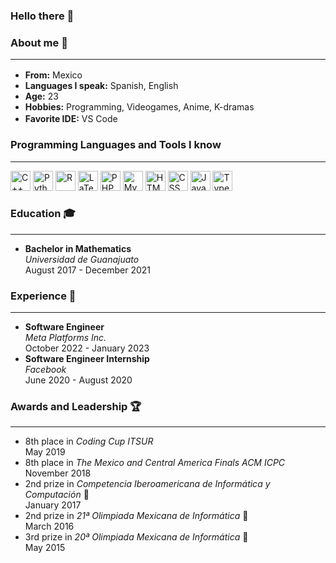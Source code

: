 ### Hello there 👋

<h3>About me 📝</h3><hr>

<ul>
<li><strong>From:</strong> Mexico <img alt="" src="https://upload.wikimedia.org/wikipedia/commons/thumb/f/fc/Flag_of_Mexico.svg/188px-Flag_of_Mexico.svg.png" height="16px" width="auto"></li>
<li><strong>Languages I speak:</strong> Spanish, English</li>
<li><strong>Age:</strong> 23</li>
<li><strong>Hobbies:</strong> Programming, Videogames, Anime, K-dramas</li>
<li><strong>Favorite IDE:</strong> VS Code <img alt="" src="https://upload.wikimedia.org/wikipedia/commons/thumb/9/9a/Visual_Studio_Code_1.35_icon.svg/113px-Visual_Studio_Code_1.35_icon.svg.png" height="16px" width="auto"></li>
</ul>

<h3>Programming Languages and Tools I know</h3><hr>

<p>
<img alt="C++" src="https://upload.wikimedia.org/wikipedia/commons/thumb/1/18/ISO_C%2B%2B_Logo.svg/180px-ISO_C%2B%2B_Logo.svg.png" height="32px" width="auto" title="C++">
<img alt="Python" src="https://upload.wikimedia.org/wikipedia/commons/thumb/c/c3/Python-logo-notext.svg/182px-Python-logo-notext.svg.png" height="32px" width="auto" title="Python">
<img alt="R" src="https://upload.wikimedia.org/wikipedia/commons/thumb/1/1b/R_logo.svg/724px-R_logo.svg.png" height="32px" width="auto" title="R">
<img alt="LaTeX" src="https://upload.wikimedia.org/wikipedia/commons/thumb/9/92/LaTeX_logo.svg/150px-LaTeX_logo.svg.png" height="32px" width="auto" title="LaTeX">
<img alt="PHP" src="https://upload.wikimedia.org/wikipedia/commons/thumb/2/27/PHP-logo.svg/182px-PHP-logo.svg.png" height="32px" width="auto" title="PHP">
<img alt="MySQL" src="https://upload.wikimedia.org/wikipedia/en/thumb/d/dd/MySQL_logo.svg/150px-MySQL_logo.svg.png" height="32px" width="auto" title="MySQL">
<img alt="HTML" src="https://upload.wikimedia.org/wikipedia/commons/thumb/6/61/HTML5_logo_and_wordmark.svg/180px-HTML5_logo_and_wordmark.svg.png" height="32px" width="auto" title="HTML">
<img alt="CSS" src="https://upload.wikimedia.org/wikipedia/commons/thumb/d/d5/CSS3_logo_and_wordmark.svg/180px-CSS3_logo_and_wordmark.svg.png" height="32px" width="auto" title="CSS">
<img alt="Javascript" src="https://upload.wikimedia.org/wikipedia/commons/thumb/9/99/Unofficial_JavaScript_logo_2.svg/368px-Unofficial_JavaScript_logo_2.svg.png" height="32px" width="auto" title="Javascript">
<img alt="Typescript" src="https://upload.wikimedia.org/wikipedia/commons/thumb/4/4c/Typescript_logo_2020.svg/1200px-Typescript_logo_2020.svg.png" height="32px" width="auto" title="Typescript">
</p>

<h3>Education 🎓</h3><hr>

<ul>
<li>
<strong>Bachelor in Mathematics</strong><br>
<em>Universidad de Guanajuato</em><br>
August 2017 - December 2021
</li>
</ul>

<h3>Experience 💼</h3><hr>

<ul>
<li>
<strong>Software Engineer</strong><br>
<em>Meta Platforms Inc.</em><br>
October 2022 - January 2023
</li>
<li>
<strong>Software Engineer Internship</strong><br>
<em>Facebook</em><br>
June 2020 - August 2020
</ul>

<h3>Awards and Leadership 🏆</h3><hr>

<ul>
<li>
8th place in <em>Coding Cup ITSUR</em><br>
May 2019
</li>
<li>
8th place in <em>The Mexico and Central America Finals ACM ICPC</em><br>
November 2018
</li>
<li>
2nd prize in <em>Competencia Iberoamericana de Informática y Computación</em> 🥈<br>
January 2017
</li>
<li>
2nd prize in <em>21ª Olimpiada Mexicana de Informática</em> 🥈<br>
March 2016
</li>
<li>
3rd prize in <em>20ª Olimpiada Mexicana de Informática</em> 🥉<br>
May 2015
</li>
</ul>

